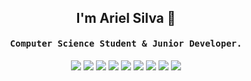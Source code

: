 <h2 align="center">I'm Ariel Silva 👋</h2>
<h4 align="center"><samp>Computer Science Student & Junior Developer.</samp></h4>
<p align="center">
    <img src="https://img.shields.io/badge/JavaScript-323330?style=flat-square&logo=javascript&logoColor=F7DF1E">
    <img src="https://img.shields.io/badge/TypeScript-323330?style=flat-square&logo=typescript&logoColor=3572A5">
    <img src="https://img.shields.io/badge/Ionic-323330?style=flat-square&logo=ionic&logoColor=3572A5">
    <img src="https://img.shields.io/badge/Angular-323330?style=flat-square&logo=angular&logoColor=e03c64">
    <img src="https://img.shields.io/badge/TailwindCSS-323330?style=flat-square&logo=tailwindcss&logoColor=38bdf8">
    <img src="https://img.shields.io/badge/NodeJS-323330?style=flat-square&logo=nodedotjs&logoColor=b5d485">
    <img src="https://img.shields.io/badge/Python-323330?style=flat-square&logo=python&logoColor=3572A5">
    <img src="https://img.shields.io/badge/MongoDB-323330?style=flat-square&logo=mongodb&logoColor=6cb494">
    <img src="https://img.shields.io/badge/MySQL-323330?style=flat-square&logo=mysql&logoColor=white">
</p>
